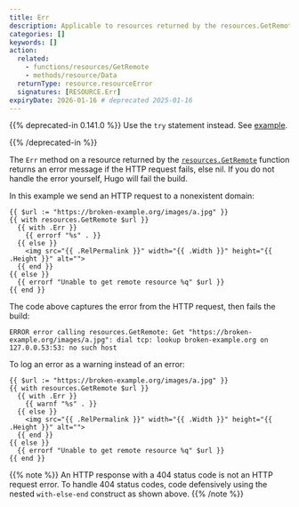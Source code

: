 ```yaml
---
title: Err
description: Applicable to resources returned by the resources.GetRemote function, returns an error message if the HTTP request fails, else nil. 
categories: []
keywords: []
action:
  related:
    - functions/resources/GetRemote
    - methods/resource/Data
  returnType: resource.resourceError
  signatures: [RESOURCE.Err]
expiryDate: 2026-01-16 # deprecated 2025-01-16
---
```


{{% deprecated-in 0.141.0 %}}
Use the `try` statement instead. See [example].

[example]: /functions/go-template/try/#example
{{% /deprecated-in %}}

The `Err` method on a resource returned by the [`resources.GetRemote`] function returns an error message if the HTTP request fails, else nil. If you do not handle the error yourself, Hugo will fail the build.

[`resources.GetRemote`]: /functions/resources/getremote/

In this example we send an HTTP request to a nonexistent domain:

```go-html-template
{{ $url := "https://broken-example.org/images/a.jpg" }}
{{ with resources.GetRemote $url }}
  {{ with .Err }}
    {{ errorf "%s" . }}
  {{ else }}
    <img src="{{ .RelPermalink }}" width="{{ .Width }}" height="{{ .Height }}" alt="">
  {{ end }}
{{ else }}
  {{ errorf "Unable to get remote resource %q" $url }}
{{ end }}
```

The code above captures the error from the HTTP request, then fails the build:

```text
ERROR error calling resources.GetRemote: Get "https://broken-example.org/images/a.jpg": dial tcp: lookup broken-example.org on 127.0.0.53:53: no such host
```

To log an error as a warning instead of an error:

```go-html-template
{{ $url := "https://broken-example.org/images/a.jpg" }}
{{ with resources.GetRemote $url }}
  {{ with .Err }}
    {{ warnf "%s" . }}
  {{ else }}
    <img src="{{ .RelPermalink }}" width="{{ .Width }}" height="{{ .Height }}" alt="">
  {{ end }}
{{ else }}
  {{ errorf "Unable to get remote resource %q" $url }}
{{ end }}
```

{{% note %}}
An HTTP response with a 404 status code is not an HTTP request error. To handle 404 status codes, code defensively using the nested `with-else-end` construct as shown above.
{{% /note %}}
